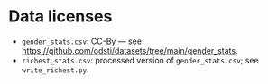 # Data licenses

* `gender_stats.csv`: CC-By — see
  <https://github.com/odsti/datasets/tree/main/gender_stats>.
* `richest_stats.csv`: processed version of `gender_stats.csv`; see
  `write_richest.py`.
